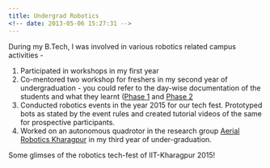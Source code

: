 ```yaml
---
title: Undergrad Robotics 
<!-- date: 2013-05-06 15:27:31 -->
---
```


During my B.Tech, I was involved in various robotics related campus activities - 

1. Participated in workshops in my first year 
2. Co-mentored two workshop for freshers in my second year of undergraduation - you could refer to the day-wise documentation of the students and what they learnt ([Phase 1](https://sakshiagarwal.github.io/phase-1.pdf) and [Phase 2](https://sakshiagarwal.github.io/phase-2.pdf)
3. Conducted robotics events in the year 2015 for our tech fest. Prototyped bots as stated by the event rules and created tutorial videos of the same for prospective participants.
4. Worked on an autonomous quadrotor in the research group [Aerial Robotics Kharagpur](http://www.aerialroboticskgp.org/) in my third year of under-graduation.

Some glimses of the robotics tech-fest of IIT-Kharagpur 2015!





